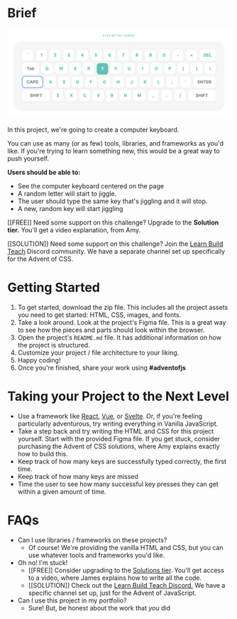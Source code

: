 # Brief

![img_1.png](img_1.png)

In this project, we're going to create a computer keyboard.

You can use as many (or as few) tools, libraries, and frameworks as you'd like. If you're trying to learn something new, this would be a great way to push yourself.

**Users should be able to:**

-   See the computer keyboard centered on the page
-   A random letter will start to jiggle.
-   The user should type the same key that's jiggling and it will stop.
-   A new, random key will start jiggling

[[FREE]] Need some support on this challenge? Upgrade to the **Solution tier.** You'll get a video explanation, from Amy.

[[SOLUTION]] Need some support on this challenge? Join the [Learn Build Teach](http://learnbuildteach.com) Discord community. We have a separate channel set up specifically for the Advent of CSS.

# Getting Started

1. To get started, download the zip file. This includes all the project assets you need to get started: HTML, CSS, images, and fonts.
2. Take a look around. Look at the project's Figma file. This is a great way to see how the pieces and parts should look within the browser.
3. Open the project's `README.md` file. It has additional information on how the project is structured.
4. Customize your project / file architecture to your liking.
5. Happy coding!
6. Once you're finished, share your work using **#adventofjs**

# Taking your Project to the Next Level

-   Use a framework like [React](https://reactjs.org/), [Vue](https://vuejs.org/), or [Svelte](https://svelte.dev/). Or, if you're feeling particularly adventurous, try writing everything in Vanilla JavaScript.
-   Take a step back and try writing the HTML and CSS for this project yourself. Start with the provided Figma file. If you get stuck, consider purchasing the Advent of CSS solutions, where Amy explains exactly how to build this.
-   Keep track of how many keys are successfully typed correctly, the first time.
-   Keep track of how many keys are missed
-   Time the user to see how many successful key presses they can get within a given amount of time.

# FAQs

-   Can I use libraries / frameworks on these projects?
    -   Of course! We're providing the vanilla HTML and CSS, but you can use whatever tools and frameworks you'd like.
-   Oh no! I'm stuck!
    -   [[FREE]] Consider upgrading to the [Solutions tier](http://adventofjs.com). You'll get access to a video, where James explains how to write all the code.
    -   [[SOLUTION]] Check out the [Learn Build Teach Discord.](http://learnbuildteach.com) We have a specific channel set up, just for the Advent of JavaScript.
-   Can I use this project in my portfolio?
    -   Sure! But, be honest about the work that _you_ did
